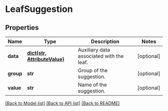 # LeafSuggestion

## Properties
Name | Type | Description | Notes
------------ | ------------- | ------------- | -------------
**data** | [**dict(str, AttributeValue)**](AttributeValue.md) | Auxiliary data associated with the leaf. | [optional] 
**group** | **str** | Group of the suggestion. | [optional] 
**value** | **str** | Name of the suggestion. | [optional] 

[[Back to Model list]](../README.md#documentation-for-models) [[Back to API list]](../README.md#documentation-for-api-endpoints) [[Back to README]](../README.md)


